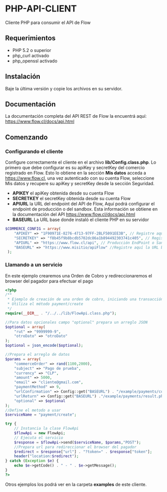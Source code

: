 # PHP-API-CLIENT
Cliente PHP para consumir el API de Flow

## Requerimientos
* PHP 5.2 o superior
* php_curl activado
* php_openssl activado

## Instalación
Baje la última versión y copie los archivos en su servidor.

## Documentación
La documentación completa del API REST de Flow la encuentrá aquí: https://www.flow.cl/docs/api.html

## Comenzando
### Configurando el cliente
Configure correctamente el cliente en el archivo **lib/Config.class.php**.
Lo primero que debe configurar es su apiKey y secretKey del comercio registrado en Flow. Esto lo obtiene en la sección **Mis datos** acceda a https://www.flow.cl, una vez autenticado con su cuenta Flow, seleccione Mis datos y recupere su apiKey y secretKey desde la sección Seguridad.
- **APIKEY** el apiKey obtenida desde su cuenta Flow
- **SECRETKEY** el secretKey obtenida desde su cuenta Flow
- **APIURL** la URL del endpoint del API de Flow, Aquí podrá configurar el endpoint de producción o del sandbox. Esta información se obtiene en la documentación del API https://www.flow.cl/docs/api.html
- **BASEURL** La URL base donde instaló el cliente PHP en su servidor


```php
$COMMERCE_CONFIG = array(
 	"APIKEY" => "1F90971E-8276-4713-97FF-2BLF5091EE3B", // Registre aquí su apiKey
 	"SECRETKEY" => "f8b45f9b8bcdb5702dc86a1b894492303741c405", // Registre aquí su secretKey
 	"APIURL" => "https://www.flow.cl/api", // Producción EndPoint o Sandbox EndPoint
 	"BASEURL" => "https://www.misitio/apiFlow" //Registre aquí la URL base en su página donde instaló el cliente
 );
```
### Llamando a un servicio
En este ejemplo crearemos una Orden de Cobro y redireccionaremos el browser del pagador para efectuar el pago
```php
<?php
/**
 * Ejemplo de creación de una orden de cobro, iniciando una transacción de pago
 * Utiliza el método payment/create
 */
require(__DIR__ . "/../../lib/FlowApi.class.php");

//Para datos opcionales campo "optional" prepara un arreglo JSON
$optional = array(
	"rut" => "9999999-9",
	"otroDato" => "otroDato"
);
$optional = json_encode($optional);

//Prepara el arreglo de datos
$params = array(
	"commerceOrder" => rand(1100,2000),
	"subject" => "Pago de prueba",
	"currency" => "CLP",
	"amount" => 5000,
	"email" => "cliente@gmail.com",
	"paymentMethod" => 9,
	"urlConfirmation" => Config::get("BASEURL") . "/example/payments/confirm.php",
	"urlReturn" => Config::get("BASEURL") ."/example/payments/result.php",
	"optional" => $optional
);
//Define el metodo a usar
$serviceName = "payment/create";

try {
	// Instancia la clase FlowApi
	$flowApi = new FlowApi;
	// Ejecuta el servicio
	$response = $flowApi->send($serviceName, $params,"POST");
	//Prepara url para redireccionar el browser del pagador
	$redirect = $response["url"] . "?token=" . $response["token"];
	header("location:$redirect");
} catch (Exception $e) {
	echo $e->getCode() . " - " . $e->getMessage();
}
?>
```
Otros ejemplos los podrá ver en la carpeta **examples** de este cliente.
